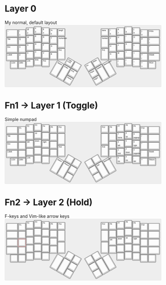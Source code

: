 # Layer 0
My normal, default layout
![Diagram of Layer 0](layer0.png)
# Fn1 → Layer 1 (Toggle)
Simple numpad
![Diagram of Layer 1](layer1.png)
# Fn2 → Layer 2 (Hold)
F-keys and Vim-like arrow keys
![Diagram of Layer 1](layer2.png)
